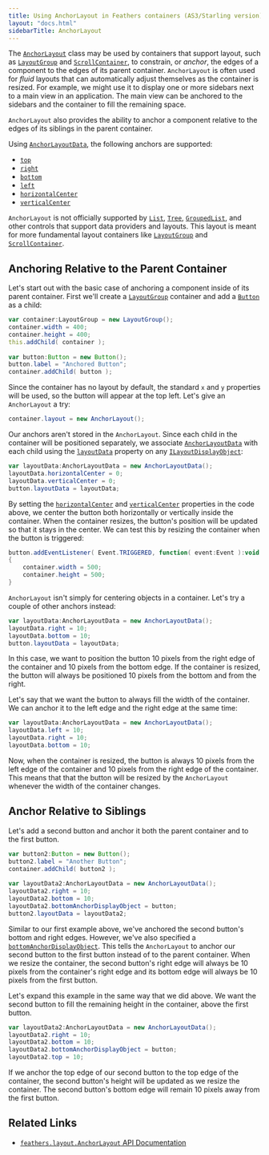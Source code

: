 ```yaml
---
title: Using AnchorLayout in Feathers containers (AS3/Starling version)
layout: "docs.html"
sidebarTitle: AnchorLayout
---
```


The [`AnchorLayout`](/api-reference/feathers/layout/AnchorLayout.html) class may be used by containers that support layout, such as [`LayoutGroup`](./layout-group.md) and [`ScrollContainer`](./scroll-container.md), to constrain, or _anchor_, the edges of a component to the edges of its parent container. `AnchorLayout` is often used for _fluid_ layouts that can automatically adjust themselves as the container is resized. For example, we might use it to display one or more sidebars next to a main view in an application. The main view can be anchored to the sidebars and the container to fill the remaining space.

`AnchorLayout` also provides the ability to anchor a component relative to the edges of its siblings in the parent container.

Using [`AnchorLayoutData`](/api-reference/feathers/layout/AnchorLayoutData.html), the following anchors are supported:

- [`top`](/api-reference/feathers/layout/AnchorLayoutData.html#top)
- [`right`](/api-reference/feathers/layout/AnchorLayoutData.html#right)
- [`bottom`](/api-reference/feathers/layout/AnchorLayoutData.html#bottom)
- [`left`](/api-reference/feathers/layout/AnchorLayoutData.html#left)
- [`horizontalCenter`](/api-reference/feathers/layout/AnchorLayoutData.html#horizontalCenter)
- [`verticalCenter`](/api-reference/feathers/layout/AnchorLayoutData.html#verticalCenter)

`AnchorLayout` is not officially supported by [`List`](./list.md), [`Tree`](./tree.md), [`GroupedList`](./grouped-list.md), and other controls that support data providers and layouts. This layout is meant for more fundamental layout containers like [`LayoutGroup`](./layout-group.md) and [`ScrollContainer`](./scroll-container.md).

## Anchoring Relative to the Parent Container

Let's start out with the basic case of anchoring a component inside of its parent container. First we'll create a [`LayoutGroup`](./layout-group.md) container and add a [`Button`](./button.md) as a child:

```actionscript
var container:LayoutGroup = new LayoutGroup();
container.width = 400;
container.height = 400;
this.addChild( container );
 
var button:Button = new Button();
button.label = "Anchored Button";
container.addChild( button );
```

Since the container has no layout by default, the standard `x` and `y` properties will be used, so the button will appear at the top left. Let's give an `AnchorLayout` a try:

```actionscript
container.layout = new AnchorLayout();
```

Our anchors aren't stored in the `AnchorLayout`. Since each child in the container will be positioned separately, we associate [`AnchorLayoutData`](/api-reference/feathers/layout/AnchorLayoutData.html) with each child using the [`layoutData`](/api-reference/feathers/core/ILayoutDisplayObject.html#layoutData) property on any [`ILayoutDisplayObject`](/api-reference/feathers/core/ILayoutDisplayObject.html):

```actionscript
var layoutData:AnchorLayoutData = new AnchorLayoutData();
layoutData.horizontalCenter = 0;
layoutData.verticalCenter = 0;
button.layoutData = layoutData;
```

By setting the [`horizontalCenter`](/api-reference/feathers/layout/AnchorLayoutData.html#horizontalCenter) and [`verticalCenter`](/api-reference/feathers/layout/AnchorLayoutData.html#verticalCenter) properties in the code above, we center the button both horizontally or vertically inside the container. When the container resizes, the button's position will be updated so that it stays in the center. We can test this by resizing the container when the button is triggered:

```actionscript
button.addEventListener( Event.TRIGGERED, function( event:Event ):void
{
    container.width = 500;
    container.height = 500;
}
```

`AnchorLayout` isn't simply for centering objects in a container. Let's try a couple of other anchors instead:

```actionscript
var layoutData:AnchorLayoutData = new AnchorLayoutData();
layoutData.right = 10;
layoutData.bottom = 10;
button.layoutData = layoutData;
```

In this case, we want to position the button 10 pixels from the right edge of the container and 10 pixels from the bottom edge. If the container is resized, the button will always be positioned 10 pixels from the bottom and from the right.

Let's say that we want the button to always fill the width of the container. We can anchor it to the left edge and the right edge at the same time:

```actionscript
var layoutData:AnchorLayoutData = new AnchorLayoutData();
layoutData.left = 10;
layoutData.right = 10;
layoutData.bottom = 10;
```

Now, when the container is resized, the button is always 10 pixels from the left edge of the container and 10 pixels from the right edge of the container. This means that that the button will be resized by the `AnchorLayout` whenever the width of the container changes.

## Anchor Relative to Siblings

Let's add a second button and anchor it both the parent container and to the first button.

```actionscript
var button2:Button = new Button();
button2.label = "Another Button";
container.addChild( button2 );
 
var layoutData2:AnchorLayoutData = new AnchorLayoutData();
layoutData2.right = 10;
layoutData2.bottom = 10;
layoutData2.bottomAnchorDisplayObject = button;
button2.layoutData = layoutData2;
```

Similar to our first example above, we've anchored the second button's bottom and right edges. However, we've also specified a [`bottomAnchorDisplayObject`](/api-reference/feathers/layout/AnchorLayoutData.html#bottomAnchorDisplayObject). This tells the `AnchorLayout` to anchor our second button to the first button instead of to the parent container. When we resize the container, the second button's right edge will always be 10 pixels from the container's right edge and its bottom edge will always be 10 pixels from the first button.

Let's expand this example in the same way that we did above. We want the second button to fill the remaining height in the container, above the first button.

```actionscript
var layoutData2:AnchorLayoutData = new AnchorLayoutData();
layoutData2.right = 10;
layoutData2.bottom = 10;
layoutData2.bottomAnchorDisplayObject = button;
layoutData2.top = 10;
```

If we anchor the top edge of our second button to the top edge of the container, the second button's height will be updated as we resize the container. The second button's bottom edge will remain 10 pixels away from the first button.

## Related Links

- [`feathers.layout.AnchorLayout` API Documentation](/api-reference/feathers/layout/AnchorLayout.html)

